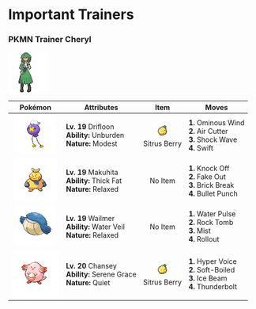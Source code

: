 # Important Trainers

### PKMN Trainer Cheryl

![PKMN Trainer Cheryl](../../assets/important_trainers/cheryl.png)

| Pokémon | Attributes | Item | Moves |
|:-------:|------------|:----:|-------|
| ![Drifloon](../../assets/sprites/drifloon/front.gif) | **Lv. 19** Drifloon<br>**Ability:** Unburden<br>**Nature:** Modest | ![Sitrus Berry](../../assets/items/sitrus_berry.png "A Poffin ingredient. It may be used or held by a Pokémon to heal the user’s HP a little.")<br>Sitrus Berry | **1.** Ominous Wind<br>**2.** Air Cutter<br>**3.** Shock Wave<br>**4.** Swift |
| ![Makuhita](../../assets/sprites/makuhita/front.gif) | **Lv. 19** Makuhita<br>**Ability:** Thick Fat<br>**Nature:** Relaxed | No Item | **1.** Knock Off<br>**2.** Fake Out<br>**3.** Brick Break<br>**4.** Bullet Punch |
| ![Wailmer](../../assets/sprites/wailmer/front.gif) | **Lv. 19** Wailmer<br>**Ability:** Water Veil<br>**Nature:** Relaxed | No Item | **1.** Water Pulse<br>**2.** Rock Tomb<br>**3.** Mist<br>**4.** Rollout |
| ![Chansey](../../assets/sprites/chansey/front.gif) | **Lv. 20** Chansey<br>**Ability:** Serene Grace<br>**Nature:** Quiet | ![Sitrus Berry](../../assets/items/sitrus_berry.png "A Poffin ingredient. It may be used or held by a Pokémon to heal the user’s HP a little.")<br>Sitrus Berry | **1.** Hyper Voice<br>**2.** Soft-Boiled<br>**3.** Ice Beam<br>**4.** Thunderbolt |


